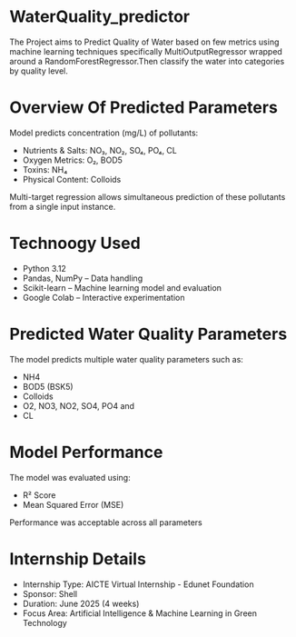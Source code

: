 # WaterQuality_predictor
The Project aims to Predict Quality of Water based on few metrics using machine learning techniques specifically MultiOutputRegressor wrapped around a RandomForestRegressor.Then classify the water into categories by quality level.

# Overview Of Predicted Parameters
 Model predicts concentration (mg/L) of pollutants:
* Nutrients & Salts: NO₃, NO₂, SO₄, PO₄, CL
* Oxygen Metrics: O₂, BOD5
* Toxins: NH₄
* Physical Content: Colloids

Multi-target regression allows simultaneous prediction of these pollutants from a single input instance.

# Technoogy Used
* Python 3.12
* Pandas, NumPy – Data handling
* Scikit-learn – Machine learning model and evaluation
* Google Colab – Interactive experimentation

# Predicted Water Quality Parameters
The model predicts multiple water quality parameters such as:

* NH4
* BOD5 (BSK5)
* Colloids
* O2, NO3, NO2, SO4, PO4 and
* CL

# Model Performance
The model was evaluated using:
* R² Score
* Mean Squared Error (MSE)


Performance was acceptable across all parameters


# Internship Details
* Internship Type: AICTE Virtual Internship - Edunet Foundation
* Sponsor: Shell
* Duration: June 2025 (4 weeks)
* Focus Area: Artificial Intelligence & Machine Learning in Green Technology

